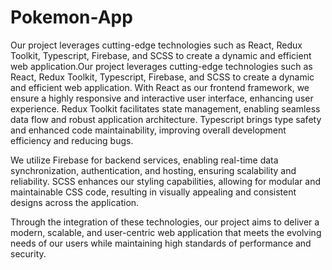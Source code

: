 # Pokemon-App
Our project leverages cutting-edge technologies such as React, Redux Toolkit, Typescript, Firebase, and SCSS to create a dynamic and efficient web application.Our project leverages cutting-edge technologies such as React, Redux Toolkit, Typescript, Firebase, and SCSS to create a dynamic and efficient web application. With React as our frontend framework, we ensure a highly responsive and interactive user interface, enhancing user experience. Redux Toolkit facilitates state management, enabling seamless data flow and robust application architecture. Typescript brings type safety and enhanced code maintainability, improving overall development efficiency and reducing bugs.

We utilize Firebase for backend services, enabling real-time data synchronization, authentication, and hosting, ensuring scalability and reliability. SCSS enhances our styling capabilities, allowing for modular and maintainable CSS code, resulting in visually appealing and consistent designs across the application.

Through the integration of these technologies, our project aims to deliver a modern, scalable, and user-centric web application that meets the evolving needs of our users while maintaining high standards of performance and security.
